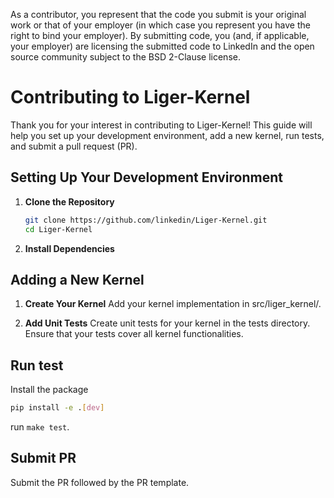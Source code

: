 As a contributor, you represent that the code you submit is your original work or that of your employer (in which case you represent you have the right to bind your employer).  By submitting code, you (and, if applicable, your employer) are licensing the submitted code to LinkedIn and the open source community subject to the BSD 2-Clause license. 


# Contributing to Liger-Kernel

Thank you for your interest in contributing to Liger-Kernel! This guide will help you set up your development environment, add a new kernel, run tests, and submit a pull request (PR).

## Setting Up Your Development Environment

1. **Clone the Repository**
   ```sh
   git clone https://github.com/linkedin/Liger-Kernel.git
   cd Liger-Kernel
   ```

2. **Install Dependencies**

## Adding a New Kernel

1. **Create Your Kernel**
Add your kernel implementation in src/liger_kernel/.

2. **Add Unit Tests**
Create unit tests for your kernel in the tests directory. Ensure that your tests cover all kernel functionalities.

## Run test
Install the package
   ```sh
   pip install -e .[dev]
   ```
run `make test`.

## Submit PR
Submit the PR followed by the PR template.
